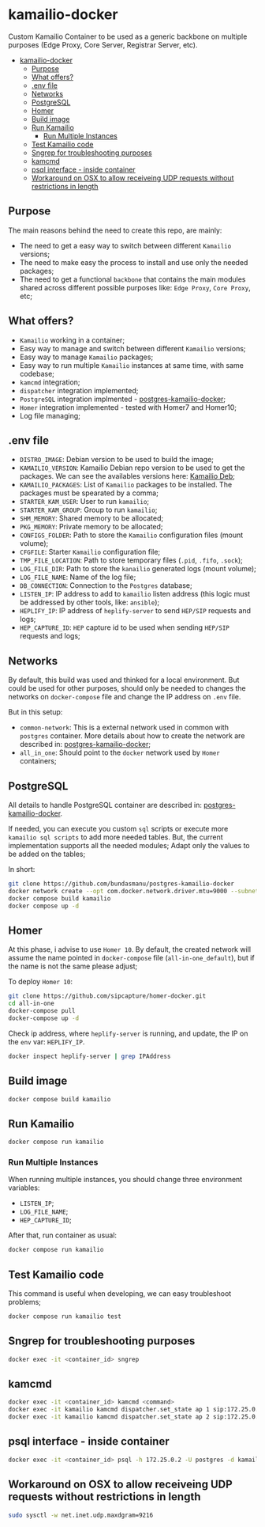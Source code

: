 # kamailio-docker

Custom Kamailio Container to be used as a generic backbone on multiple purposes (Edge Proxy, Core Server, Registrar Server, etc).

- [kamailio-docker](#kamailio-docker)
  - [Purpose](#purpose)
  - [What offers?](#what-offers)
  - [.env file](#env-file)
  - [Networks](#networks)
  - [PostgreSQL](#postgresql)
  - [Homer](#homer)
  - [Build image](#build-image)
  - [Run Kamailio](#run-kamailio)
    - [Run Multiple Instances](#run-multiple-instances)
  - [Test Kamailio code](#test-kamailio-code)
  - [Sngrep for troubleshooting purposes](#sngrep-for-troubleshooting-purposes)
  - [kamcmd](#kamcmd)
  - [psql interface - inside container](#psql-interface---inside-container)
  - [Workaround on OSX to allow receiveing UDP requests without restrictions in length](#workaround-on-osx-to-allow-receiveing-udp-requests-without-restrictions-in-length)

## Purpose

The main reasons behind the need to create this repo, are mainly:

- The need to get a easy way to switch between different `Kamailio` versions;
- The need to make easy the process to install and use only the needed packages;
- The need to get a functional `backbone` that contains the main modules shared across different possible purposes like: `Edge Proxy`, `Core Proxy`, etc;

## What offers?

- `Kamailio` working in a container;
- Easy way to manage and switch between different `Kamailio` versions;
- Easy way to manage `Kamailio` packages;
- Easy way to run multiple `Kamailio` instances at same time, with same codebase;
- `kamcmd` integration;
- `dispatcher` integration implemented;
- `PostgreSQL` integration implmented - [postgres-kamailio-docker](https://github.com/bundasmanu/postgres-kamailio-docker);
- `Homer` integration implemented - tested with Homer7 and Homer10;
- Log file managing;

## .env file

- `DISTRO_IMAGE`: Debian version to be used to build the image;
- `KAMAILIO_VERSION`: Kamailio Debian repo version to be used to get the packages. We can see the availables versions here: [Kamailio Deb](https://deb.kamailio.org/);
- `KAMAILIO_PACKAGES`: List of `Kamailio` packages to be installed. The packages must be spearated by a comma;
- `STARTER_KAM_USER`: User to run `kamailio`;
- `STARTER_KAM_GROUP`: Group to run `kamailio`;
- `SHM_MEMORY`: Shared memory to be allocated;
- `PKG_MEMORY`: Private memory to be allocated;
- `CONFIGS_FOLDER`: Path to store the `Kamailio` configuration files (mount volume);
- `CFGFILE`: Starter `Kamailio` configuration file;
- `TMP_FILE_LOCATION`: Path to store temporary files (`.pid`, `.fifo`, `.sock`);
- `LOG_FILE_DIR`: Path to store the `kanailio` generated logs (mount volume);
- `LOG_FILE_NAME`: Name of the log file;
- `DB_CONNECTION`: Connection to the `Postgres` database;
- `LISTEN_IP`: IP address to add to `kamailio` listen address (this logic must be addressed by other tools, like: `ansible`);
- `HEPLIFY_IP`: IP address of `heplify-server` to send `HEP/SIP` requests and logs;
- `HEP_CAPTURE_ID`: `HEP` capture id to be used when sending `HEP/SIP` requests and logs;

## Networks

By default, this build was used and thinked for a local environment. But could be used for other purposes, should only be needed to changes the networks on `docker-compose` file and change the IP address on `.env` file.

But in this setup:

- `common-network`: This is a external network used in common with `postgres` container. More details about how to create the network are described in: [postgres-kamailio-docker](https://github.com/bundasmanu/postgres-kamailio-docker);
- `all_in_one`: Should point to the `docker` network used by `Homer` containers;

## PostgreSQL

All details to handle PostgreSQL container are described in: [postgres-kamailio-docker](https://github.com/bundasmanu/postgres-kamailio-docker).

If needed, you can execute you custom `sql` scripts or execute more `kamailio sql scripts` to add more needed tables. But, the current implementation supports all the needed modules;
Adapt only the values to be added on the tables;

In short:

```sh
git clone https://github.com/bundasmanu/postgres-kamailio-docker
docker network create --opt com.docker.network.driver.mtu=9000 --subnet=172.25.0.0/24 common-network ## if not created
docker compose build kamailio
docker compose up -d
```

## Homer

At this phase, i advise to use `Homer 10`. By default, the created network will assume the name pointed in `docker-compose` file (`all-in-one_default`), but if the name is not the same please adjust;

To deploy `Homer 10`:

```bash
git clone https://github.com/sipcapture/homer-docker.git
cd all-in-one
docker-compose pull
docker-compose up -d
```

Check ip address, where `heplify-server` is running, and update, the IP on the `env` var: `HEPLIFY_IP`.

```sh
docker inspect heplify-server | grep IPAddress
```

## Build image

```sh
docker compose build kamailio
```

## Run Kamailio

```sh
docker compose run kamailio
```

### Run Multiple Instances

When running multiple instances, you should change three  environment variables:

- `LISTEN_IP`;
- `LOG_FILE_NAME`;
- `HEP_CAPTURE_ID`;

After that, run container as usual:

```sh
docker compose run kamailio
```

## Test Kamailio code

This command is useful when developing, we can easy troubleshoot problems;

```sh
docker compose run kamailio test
```

## Sngrep for troubleshooting purposes

```sh
docker exec -it <container_id> sngrep
```

## kamcmd

```sh
docker exec -it <container_id> kamcmd <command>
docker exec -it kamailio kamcmd dispatcher.set_state ap 1 sip:172.25.0.10:5060
docker exec -it kamailio kamcmd dispatcher.set_state ap 2 sip:172.25.0.20:5060
```

## psql interface - inside container

```sh
docker exec -it <container_id> psql -h 172.25.0.2 -U postgres -d kamailio
```

## Workaround on OSX to allow receiveing UDP requests without restrictions in length

```sh
sudo sysctl -w net.inet.udp.maxdgram=9216
```
